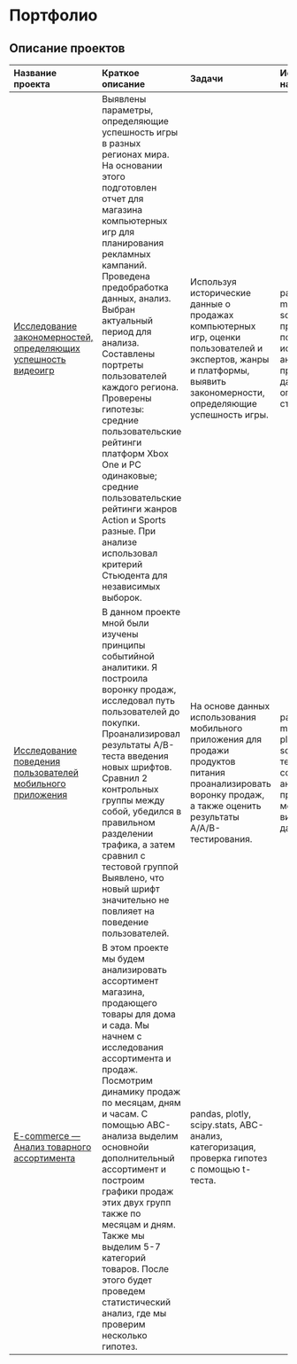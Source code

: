 # Портфолио

## Описание проектов

|Название проекта|Краткое описание|Задачи|Использованные навыки|
|:-----------|:-----------|:-----------|:-----------|
|[Исследование закономерностей, определяющих успешность видеоигр](https://github.com/Polina1710/yandex_practicum/tree/adf1f3d3939c2a2c92a3e0a3f5c03c9c59b7465f/%D0%94%D0%B5%D1%82%D0%B5%D1%80%D0%BC%D0%B8%D0%BD%D0%B0%D0%BD%D1%82%D1%8B%20%D1%83%D1%81%D0%BF%D0%B5%D1%88%D0%BD%D0%BE%D1%81%D1%82%D0%B8%20%D0%B2%D0%B8%D0%B4%D0%B5%D0%BE%D0%B8%D0%B3%D1%80)|Выявлены параметры, определяющие успешность игры в разных регионах мира. На основании этого подготовлен отчет для магазина компьютерных игр для планирования рекламных кампаний. Проведена предобработка данных, анализ. Выбран актуальный период для анализа. Составлены портреты пользователей каждого региона. Проверены гипотезы: средние пользовательские рейтинги платформ Xbox One и PC одинаковые; средние пользовательские рейтинги жанров Action и Sports разные. При анализе использовал критерий Стьюдента для независимых выборок.|Используя исторические данные о продажах компьютерных игр, оценки пользователей и экспертов, жанры и платформы, выявить закономерности, определяющие успешность игры.| pandas, matplotlib.pyplot, scipy.stats, проверка гипотез с помощью t-теста, исследовательский анализ, предобработка данных, описательная статистика.
|[Исследование поведения пользователей мобильного приложения](https://github.com/Polina1710/Portfolio/tree/4cb75869a7136d063ebc6f01fcedfe93d95673f1/Project%202)|В данном проекте мной были изучены принципы событийной аналитики. Я построила воронку продаж, исследовал путь пользователей до покупки. Проанализировал результаты A/B-теста введения новых шрифтов. Сравнил 2 контрольных группы между собой, убедился в правильном разделении трафика, а затем сравнил с тестовой группой Выявлено, что новый шрифт значительно не повлияет на поведение пользователей.|На основе данных использования мобильного приложения для продажи продуктов питания проанализировать воронку продаж, а также оценить результаты A/A/B-тестирования.|pandas, matplotlib.pyplot, plotly, seaborn, scipy.stats, А/В тестирование, событийная аналитика, продуктовые метрики, визуализация данных.
|[E-commerce — Анализ товарного ассортимента](https://github.com/Polina1710/Portfolio/tree/4cb75869a7136d063ebc6f01fcedfe93d95673f1/Project%203)|В этом проекте мы будем анализировать ассортимент магазина, продающего товары для дома и сада. Мы начнем с исследования ассортимента и продаж. Посмотрим динамику продаж по месяцам, дням и часам. С помощью АВС-анализа выделим основнойи дополнительный ассортимент и построим графики продаж этих двух групп также по месяцам и дням. Также мы выделим 5-7 категорий товаров. После этого будет проведем статистический анализ, где мы проверим несколько гипотез.| pandas, plotly, scipy.stats, АВС-анализ, категоризация, проверка гипотез с помощью t-теста.
